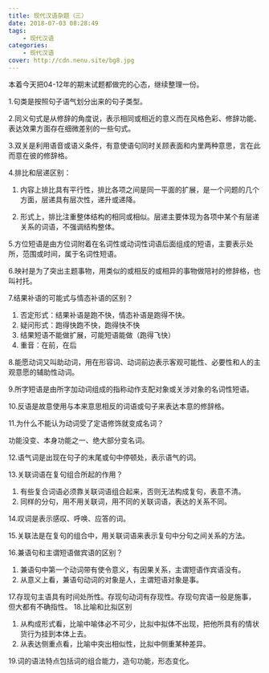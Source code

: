 ```yaml
---
title: 现代汉语杂题（三）
date: 2018-07-03 08:28:49
tags: 
    - 现代汉语
categories:
    - 现代汉语
cover: http://cdn.nenu.site/bg8.jpg
---
```


本着今天把04-12年的期末试题都做完的心态，继续整理一份。

1.句类是按照句子语气划分出来的句子类型。

2.同义句式是从修辞的角度说，表示相同或相近的意义而在风格色彩、修辞功能、表达效果方面存在细微差别的一些句式。

3.双关是利用语音或语义条件，有意使语句同时关顾表面和内里两种意思，言在此而意在彼的修辞格。

4.排比和层递区别：

1. 内容上排比具有平行性，排比各项之间是同一平面的扩展，是一个问题的几个方面，层递具有层次性，递升或递降。

2. 形式上，排比注重整体结构的相同或相似。层递主要体现为各项中某个有层递关系的词语，不强调结构整体。

5.方位短语是由方位词附着在名词性或动词性词语后面组成的短语，主要表示处所，范围或时间，属于名词性短语。

6.映衬是为了突出主题事物，用类似的或相反的或相异的事物做陪衬的修辞格，也叫衬托。

7.结果补语的可能式与情态补语的区别？

1. 否定形式：结果补语是跑不快，情态补语是跑得不快。
2. 疑问形式：跑得快跑不快，跑得快不快
3. 结果短语不能做扩展，可能短语能做（跑得飞快）
4. 重音：在前，在后

8.能愿动词又叫助动词，用在形容词、动词前边表示客观可能性、必要性和人的主观意愿的辅助性动词。

9.所字短语是由所字加动词组成的指称动作支配对象或关涉对象的名词性短语。

10.反语是故意使用与本来意思相反的词语或句子来表达本意的修辞格。

11.为什么不能认为动词受了定语修饰就变成名词？

功能没变、本身功能之一、绝大部分变名词。

12.语气词是出现在句子的末尾或句中停顿处，表示语气的词。

13.关联词语在复句组合所起的作用？

1. 有些复合词语必须靠关联词语组合起来，否则无法构成复句，表意不清。
2. 同样的分句，用不用关联词，用不同的关联词语，表达的关系不同。

14.叹词是表示感叹、呼唤、应答的词。

15.关联法是在复句的组合中，用关联词语来表示复句中分句之间关系的方法。

16.兼语句和主谓短语做宾语的区别？

1. 兼语句中第一个动词带有使令意义，有因果关系，主谓短语作宾语没有。
2. 从意义上看，兼语句动词的对象是人，主谓短语对象是事。

17.存现句主语具有时间处所性。存现句动词有存现性。存现句宾语一般是施事，但大都有不确指性。
18.比喻和比拟区别

1. 从构成形式看，比喻中喻体必不可少，比拟中拟体不出现，把他所具有的情状货行为挂到本体上去。
2. 从表达侧重点看，比喻中突出相似性，比拟中侧重某种差异。

19.词的语法特点包括词的组合能力，造句功能，形态变化。